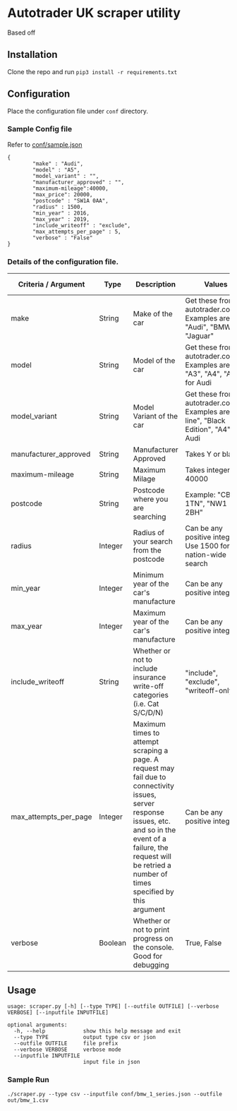# Autotrader UK scraper utility
Based off 


## Installation
   
Clone the repo and run `pip3 install -r requirements.txt` 

## Configuration 
Place the configuration file under `conf` directory.

### Sample Config file
Refer to [conf/sample.json](file:///conf/sample.json)

```
{
        "make" : "Audi",
        "model" : "A5",
        "model_variant" : "",
        "manufacturer_approved" : "",
        "maximum-mileage":40000,
        "max_price": 20000,
        "postcode" : "SW1A 0AA",
        "radius" : 1500,
        "min_year" : 2016,
        "max_year" : 2019,
        "include_writeoff" : "exclude",
        "max_attempts_per_page" : 5,
        "verbose" : "False"
}
```

### Details of the configuration file.

| Criteria / Argument | Type | Description | Values | Default Value |
|-|-|-|-|-|
| make | String | Make of the car | Get these from autotrader.co.uk\*. Examples are "Audi", "BMW", "Jaguar" |"Audi"|
| model | String | Model of the car | Get these from autotrader.co.uk\*. Examples are "A3", "A4", "A4" for Audi |"A5"|
| model_variant | String | Model Variant of the car | Get these from autotrader.co.uk\*. Examples are "S line", "Black Edition", "A4" for Audi |""|
| manufacturer_approved | String | Manufacturer Approved | Takes Y or blank |""|
| maximum-mileage | String | Maximum Milage | Takes integer, eg. 40000 |""|
| postcode | String | Postcode where you are searching | Example: "CB2 1TN", "NW1 2BH" | "SW1A 0AA" |
| radius | Integer | Radius of your search from the postcode | Can be any positive integer. Use 1500 for nation-wide search | 1500 (i.e. nation-wide) |
| min_year | Integer | Minimum year of the car's manufacture | Can be any positive integer | 1995 |
| max_year | Integer | Maximum year of the car's manufacture | Can be any positive integer | 1995 |
| include_writeoff | String | Whether or not to include insurance write-off categories (i.e. Cat S/C/D/N) | "include", "exclude", "writeoff-only" | "include" |
| max_attempts_per_page | Integer | Maximum times to attempt scraping a page. A request may fail due to connectivity issues, server response issues, etc. and so in the event of a failure, the request will be retried a number of times specified by this argument | Can be any positive integer | 5 |
| verbose | Boolean | Whether or not to print progress on the console. Good for debugging | True, False | False |

## Usage 

```
usage: scraper.py [-h] [--type TYPE] [--outfile OUTFILE] [--verbose VERBOSE] [--inputfile INPUTFILE]

optional arguments:
  -h, --help            show this help message and exit
  --type TYPE           output type csv or json
  --outfile OUTFILE     file prefix
  --verbose VERBOSE     verbose mode
  --inputfile INPUTFILE
                        input file in json
```

### Sample Run
```
./scraper.py --type csv --inputfile conf/bmw_1_series.json --outfile out/bmw_1.csv
```
